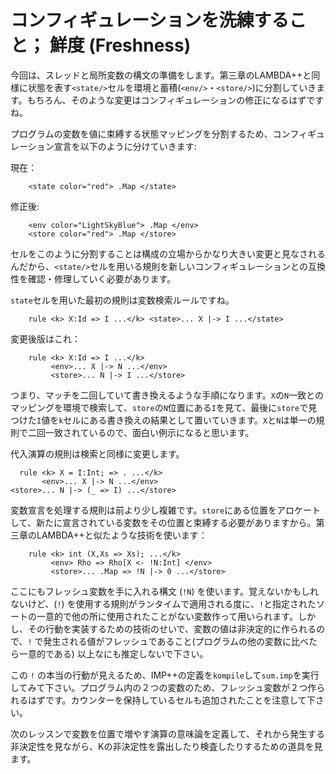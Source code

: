 # コンフィギュレーションを洗練すること； 鮮度 (Freshness)


今回は、スレッドと局所変数の構文の準備をします。第三章のLAMBDA++と同様に状態を表す`<state/>`セルを環境と蓄積(`<env/>`・`<store/>`)に分割していきます。もちろん、そのような変更はコンフィギュレーションの修正になるはずですね。

プログラムの変数を値に束縛する状態マッピングを分割するため、コンフィギュレーション宣言を以下のように分けていきます:

現在：

```
    <state color="red"> .Map </state>
```

修正後:

```
    <env color="LightSkyBlue"> .Map </env>
    <store color="red"> .Map </store>
```


セルをこのように分割することは構成の立場からかなり大きい変更と見なされるんだから、`<state/>`セルを用いる規則を新しいコンフィギュレーションとの互換性を確認・修理していく必要があります。

`state`セルを用いた最初の規則は変数検索ルールですね。

```
    rule <k> X:Id => I ...</k> <state>... X |-> I ...</state>
```

変更後版はこれ：

```
    rule <k> X:Id => I ...</k>
         <env>... X |-> N ...</env>
         <store>... N |-> I ...</store>
```

つまり、マッチを二回していて書き換えるような手順になります。`X`の`N`一致とのマッピングを環境で検索して、`store`の`N`位置にある`I`を見て、最後に`store`で見つけた`I`値を`k`セルにある書き換えの結果として置いていきます。`X`と`N`は単一の規則で二回一致されているので、面白い例示になると思います。

代入演算の規則は検索と同様に変更します。

```
  rule <k> X = I:Int; => . ...</k>
       <env>... X |-> N ...</env>
<store>... N |-> (_ => I) ...</store>
```

変数宣言を処理する規則は前より少し複雑です。`store`にある位置をアロケートして、新たに宣言されている変数をその位置と束縛する必要がありますから。第三章のLAMBDA++と似たような技術を使います：

```
    rule <k> int (X,Xs => Xs); ...</k>
         <env> Rho => Rho[X <- !N:Int] </env>
         <store>... .Map => !N |-> 0 ...</store>
```

ここにもフレッシュ変数を手に入れる構文 (`!N`) を使います。覚えないかもしれないけど、(`!`) を使用する規則がランタイムで適用される度に、`!`と指定されたソートの一意的で他の所に使用されたことがない変数作って用いられます。しかし、その行動を実装するための技術のせいで、変数の値は非決定的に作られるので、`!` で発生される値がフレッシュであること(プログラムの他の変数に比べたら一意的である) 以上なにも推定しないで下さい。

この `!` の本当の行動が見えるため、IMP++の定義を`kompile`して`sum.imp`を実行してみて下さい。プログラム内の２つの変数のため、フレッシュ変数が２つ作られるはずです。カウンターを保持しているセルも追加されたことを注意して下さい。

次のレッスンで変数を位置で増やす演算の意味論を定義して、それから発生する非決定性を見ながら、Kの非決定性を露出したり検査したりするための道具を見ます。

